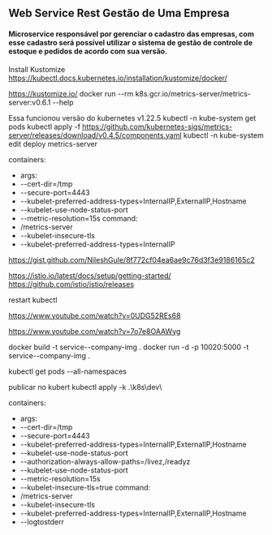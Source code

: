 ## Web Service Rest Gestão de Uma Empresa
#### Microservice responsável por gerenciar o cadastro das empresas, com esse cadastro será possível utilizar o sistema de gestão de controle de estoque e pedidos de acordo com sua versão.

Install Kustomize
https://kubectl.docs.kubernetes.io/installation/kustomize/docker/

https://kustomize.io/
docker run --rm k8s.gcr.io/metrics-server/metrics-server:v0.6.1 --help

Essa funcionou
versão do kubernetes v1.22.5
kubectl -n kube-system get pods
kubectl apply -f https://github.com/kubernetes-sigs/metrics-server/releases/download/v0.4.5/components.yaml
kubectl -n kube-system edit deploy metrics-server

containers:
- args:
- --cert-dir=/tmp
- --secure-port=4443
- --kubelet-preferred-address-types=InternalIP,ExternalIP,Hostname
- --kubelet-use-node-status-port
- --metric-resolution=15s
command:
- /metrics-server
- --kubelet-insecure-tls
- --kubelet-preferred-address-types=InternalIP

https://gist.github.com/NileshGule/8f772cf04ea6ae9c76d3f3e9186165c2


https://istio.io/latest/docs/setup/getting-started/
https://github.com/istio/istio/releases

restart kubectl

https://www.youtube.com/watch?v=0UDG52REs68


https://www.youtube.com/watch?v=7o7e8OAAWyg

docker build -t service--company-img .
docker run -d -p 10020:5000 -t service--company-img .

kubectl get pods --all-namespaces

publicar no kubert
kubectl apply -k .\k8s\dev\

containers:
- args:
- --cert-dir=/tmp
- --secure-port=4443
- --kubelet-preferred-address-types=InternalIP,ExternalIP,Hostname
- --kubelet-use-node-status-port
- --authorization-always-allow-paths=/livez,/readyz
- --kubelet-use-node-status-port
- --metric-resolution=15s
- --kubelet-insecure-tls=true
command:
- /metrics-server
- --kubelet-insecure-tls
- --kubelet-preferred-address-types=InternalIP,ExternalIP,Hostname
- --logtostderr